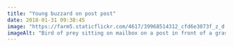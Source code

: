 ```yaml
---
title: "Young buzzard on post post"
date: 2018-01-31 09:38:45
image: "https://farm5.staticflickr.com/4617/39968514312_cfd6e3073f_z_d.jpg"
imageAlt: "Bird of prey sitting on mailbox on a post in front of a grassy bank and track"
---
```

